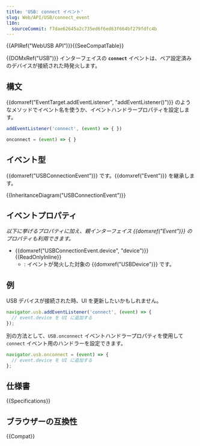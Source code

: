 ```yaml
---
title: 'USB: connect イベント'
slug: Web/API/USB/connect_event
l10n:
  sourceCommit: f7dae62645a2c735ed6f6ed63f664bf279fdfc4b
---
```


{{APIRef("WebUSB API")}}{{SeeCompatTable}}

{{DOMxRef("USB")}} インターフェイスの **`connect`** イベントは、ペア設定済みのデバイスが接続された時発火します。

## 構文

{{domxref("EventTarget.addEventListener", "addEventListener()")}} のようなメソッドでイベント名を使うか、イベントハンドラープロパティを設定します。

```js
addEventListener('connect', (event) => { })

onconnect = (event) => { }
```

## イベント型

{{domxref("USBConnectionEvent")}} です。{{domxref("Event")}} を継承します。

{{InheritanceDiagram("USBConnectionEvent")}}

## イベントプロパティ

_以下に挙げるプロパティに加え、親インターフェイス {{domxref("Event")}} のプロパティも利用できます。_

- {{domxref("USBConnectionEvent.device", "device")}} {{ReadOnlyInline}}
  - : イベントが発火した対象の {{domxref("USBDevice")}} です。

## 例

USB デバイスが接続された時、UI を更新したいかもしれません。

```js
navigator.usb.addEventListener('connect', (event) => {
  // event.device を UI に追加する
});
```

別の方法として、`USB.onconnect` イベントハンドラープロパティを使用して `connect` イベント用のハンドラーを設定できます。

```js
navigator.usb.onconnect = (event) => {
  // event.device を UI に追加する
};
```

## 仕様書

{{Specifications}}

## ブラウザーの互換性

{{Compat}}
